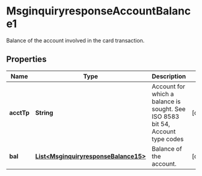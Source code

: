 

# MsginquiryresponseAccountBalance1

Balance of the account involved in the card transaction.

## Properties

| Name | Type | Description | Notes |
|------------ | ------------- | ------------- | -------------|
|**acctTp** | **String** | Account for which a balance is sought.  See ISO 8583 bit 54, Account type codes |  [optional] |
|**bal** | [**List&lt;MsginquiryresponseBalance15&gt;**](MsginquiryresponseBalance15.md) | Balance of the account. |  [optional] |



